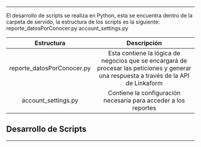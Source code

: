 ----------------------------------------------------
El desarrollo de scripts se realiza en Python, esta se encuentra dentro de la carpeta de servido, la estructura de los scripts es la siguiente:
reporte_datosPorConocer.py
account_settings.py

|Estructura|Descripción|
|:-:|:-:|
|reporte_datosPorConocer.py|Esta contiene la lógica de negocios que se encargará de procesar las peticiones y generar una respuesta a través de la API de Linkaform|
|account_settings.py|Contiene la configuración necesaria para acceder a los reportes|

## Desarrollo de Scripts
---------------------------------------------------------------
